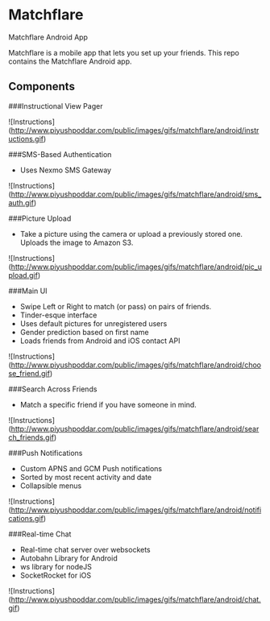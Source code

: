 # Matchflare
Matchflare Android App

Matchflare is a mobile app that lets you set up your friends. This repo contains the Matchflare Android app.

## Components

###Instructional View Pager

![Instructions] (http://www.piyushpoddar.com/public/images/gifs/matchflare/android/instructions.gif)


###SMS-Based Authentication
* Uses Nexmo SMS Gateway

![Instructions] (http://www.piyushpoddar.com/public/images/gifs/matchflare/android/sms_auth.gif)


###Picture Upload
* Take a picture using the camera or upload a previously stored one. Uploads the image to Amazon S3.

![Instructions] (http://www.piyushpoddar.com/public/images/gifs/matchflare/android/pic_upload.gif)

###Main UI
* Swipe Left or Right to match (or pass) on pairs of friends. 
* Tinder-esque interface
* Uses default pictures for unregistered users
* Gender prediction based on first name
* Loads friends from Android and iOS contact API

![Instructions] (http://www.piyushpoddar.com/public/images/gifs/matchflare/android/choose_friend.gif)

###Search Across Friends
* Match a specific friend if you have someone in mind.

![Instructions] (http://www.piyushpoddar.com/public/images/gifs/matchflare/android/search_friends.gif)

###Push Notifications
* Custom APNS and GCM Push notifications
* Sorted by most recent activity and date
* Collapsible menus

![Instructions] (http://www.piyushpoddar.com/public/images/gifs/matchflare/android/notifications.gif)

###Real-time Chat
* Real-time chat server over websockets
* Autobahn Library for Android
* ws library for nodeJS
* SocketRocket for iOS

![Instructions] (http://www.piyushpoddar.com/public/images/gifs/matchflare/android/chat.gif)
